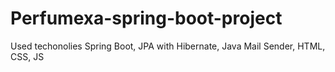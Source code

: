 # Perfumexa-spring-boot-project
Used techonolies Spring Boot, JPA with Hibernate, Java Mail Sender, HTML, CSS, JS
